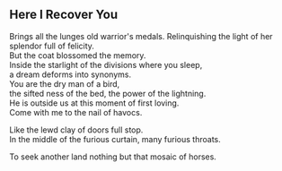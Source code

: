 Here I Recover You
------------------
Brings all the lunges old warrior's medals. Relinquishing the light of her splendor full of felicity.  
But the coat blossomed the memory.  
Inside the starlight of the divisions where you sleep,  
a dream deforms into synonyms.  
You are the dry man of a bird,  
the sifted ness of the bed, the power of the lightning.  
He is outside us at this moment of first loving.  
Come with me to the nail of havocs.  
  
Like the lewd clay of doors full stop.  
In the middle of the furious curtain, many furious throats.  
  
To seek another land nothing but that mosaic of horses.  
